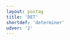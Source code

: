 ```yaml
---
layout: postag
title: 'DET'
shortdef: 'determiner'
udver: '2'
---
```

<!-- Interlanguage links updated Út zář 29 20:22:58 CEST 2020 -->
